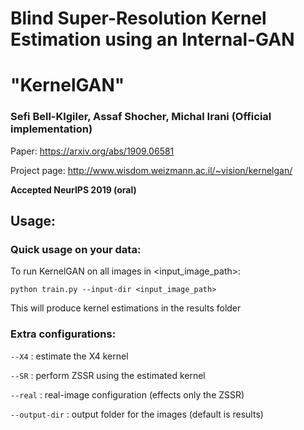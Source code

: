 # Blind Super-Resolution Kernel Estimation using an Internal-GAN
# "KernelGAN"
### Sefi Bell-Klgiler, Assaf Shocher, Michal Irani (Official implementation)

Paper: https://arxiv.org/abs/1909.06581

Project page: http://www.wisdom.weizmann.ac.il/~vision/kernelgan/  

**Accepted NeurIPS 2019 (oral)**


## Usage:

### Quick usage on your data:  
To run KernelGAN on all images in <input_image_path>:

``` python train.py --input-dir <input_image_path> ```


This will produce kernel estimations in the results folder

### Extra configurations:  
```--X4``` : estimate the X4 kernel

```--SR``` : perform ZSSR using the estimated kernel

```--real``` : real-image configuration (effects only the ZSSR)

```--output-dir``` : output folder for the images (default is results)
